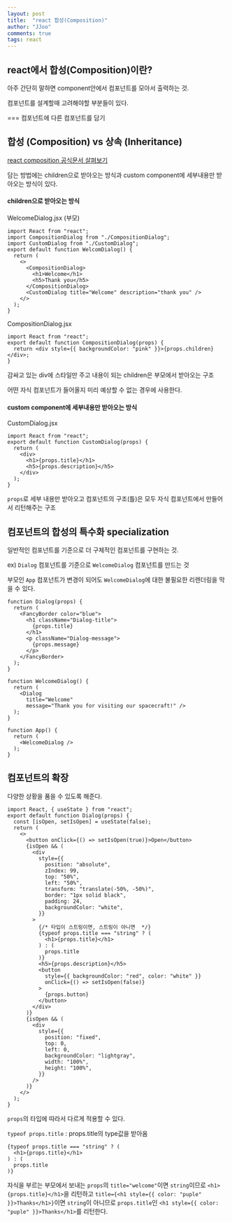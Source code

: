 ```yaml
---
layout: post
title:  "react 합성(Composition)"
author: "JJoo"
comments: true
tags: react
---
```



## react에서 합성(Composition)이란?

아주 간단히 말하면 component안에서 컴포넌트를 모아서 출력하는 것.

컴포넌트를 설계할때 고려해야할 부분들이 있다. 

=== 컴포넌트에 다른 컴포넌트를 담기


## 합성 (Composition) vs 상속 (Inheritance)

[react composition 공식문서 살펴보기](https://ko.reactjs.org/docs/composition-vs-inheritance.html)

담는 방법에는 children으로 받아오는 방식과 custom component에 세부내용만 받아오는 방식이 있다.


#### children으로 받아오는 방식

WelcomeDialog.jsx (부모)
```react
import React from "react";
import CompositionDialog from "./CompositionDialog";
import CustomDialog from "./CustomDialog";
export default function WelcomDialog() {
  return (
    <>
      <CompositionDialog>
        <h1>Welcome</h1>
        <h5>Thank you</h5>
      </CompositionDialog>
      <CustomDialog title="Welcome" description="thank you" />
    </>
  );
}
```


CompositionDialog.jsx
```react
import React from "react";
export default function CompositionDialog(props) {
  return <div style={{ backgroundColor: "pink" }}>{props.children}</div>;
}
```

감싸고 있는 div에 스타일만 주고 내용이 되는 children은 부모에서 받아오는 구조 

어떤 자식 컴포넌트가 들어올지 미리 예상할 수 없는 경우에 사용한다. 



#### custom component에 세부내용만 받아오는 방식

CustomDialog.jsx
```react
import React from "react";
export default function CustomDialog(props) {
  return (
    <div>
      <h1>{props.title}</h1>
      <h5>{props.description}</h5>
    </div>
  );
}
```

```props```로 세부 내용만 받아오고 컴포넌트의 구조(틀)은 모두 자식 컴포넌트에서 만들어서 리턴해주는 구조 



## 컴포넌트의 합성의 특수화 specialization 


일반적인 컴포넌트를 기준으로 더 구체적인 컴포넌트를 구현하는 것.


ex) ```Dialog``` 컴포넌트를 기준으로  ```WelcomeDialog``` 컴포넌트를 만드는 것 

부모인 ```App``` 컴포넌트가 변경이 되어도 ```WelcomeDialog```에 대한 불필요한 리렌더링을 막을 수 있다. 

```react 
function Dialog(props) {
  return (
    <FancyBorder color="blue">
      <h1 className="Dialog-title">
        {props.title}
      </h1>
      <p className="Dialog-message">
        {props.message}
      </p>
    </FancyBorder>
  );
}

function WelcomeDialog() {
  return (
    <Dialog
      title="Welcome"
      message="Thank you for visiting our spacecraft!" />
  );
}

function App() {
  return (
    <WelcomeDialog />
  );
}
```



## 컴포넌트의 확장 

다양한 상황을 품을 수 있도록 해준다. 


```react 
import React, { useState } from "react";
export default function Dialog(props) {
  const [isOpen, setIsOpen] = useState(false);
  return (
    <>
      <button onClick={() => setIsOpen(true)}>Open</button>
      {isOpen && (
        <div
          style={{
            position: "absolute",
            zIndex: 99,
            top: "50%",
            left: "50%",
            transform: "translate(-50%, -50%)",
            border: "1px solid black",
            padding: 24,
            backgroundColor: "white",
          }}
        >
          {/* 타입이 스트링이면, 스트링이 아니면  */}
          {typeof props.title === "string" ? (
            <h1>{props.title}</h1>
          ) : (
            props.title
          )}
          <h5>{props.description}</h5>
          <button
            style={{ backgroundColor: "red", color: "white" }}
            onClick={() => setIsOpen(false)}
          >
            {props.button}
          </button>
        </div>
      )}
      {isOpen && (
        <div
          style={{
            position: "fixed",
            top: 0,
            left: 0,
            backgroundColor: "lightgray",
            width: "100%",
            height: "100%",
          }}
        />
      )}
    </>
  );
}
```

```props```의 타입에 따라서 다르게 적용할 수 있다. 

```typeof props.title``` : props.title의 type값을 받아옴


```react 
{typeof props.title === "string" ? (
  <h1>{props.title}</h1>
) : (
  props.title
)}
```

자식을 부르는 부모에서 보내는 ```props```의 ```title="welcome"```이면 ```string```이므로 
```<h1>{props.title}</h1>```을 리턴하고 ```title={<h1 style={{ color: "puple" }}>Thanks</h1>}```이면 
```string```이 아니므로 ```props.title```인 ```<h1 style={{ color: "puple" }}>Thanks</h1>```를 리턴한다. 












